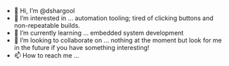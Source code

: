 - 👋 Hi, I’m @dshargool
- 👀 I’m interested in ... automation tooling; tired of clicking buttons and non-repeatable builds.
- 🌱 I’m currently learning ... embedded system development
- 💞️ I’m looking to collaborate on ... nothing at the moment but look for me in the future if you have something interesting!
- 📫 How to reach me ...

<!---
dshargool/dshargool is a ✨ special ✨ repository because its `README.md` (this file) appears on your GitHub profile.
You can click the Preview link to take a look at your changes.
--->
